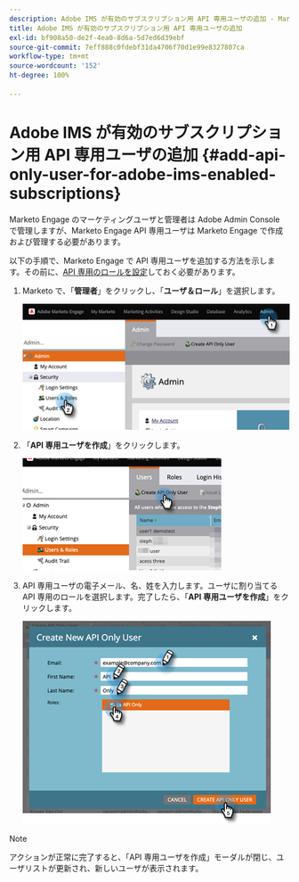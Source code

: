 ```yaml
---
description: Adobe IMS が有効のサブスクリプション用 API 専用ユーザの追加 - Marketo ドキュメント - 製品ドキュメント
title: Adobe IMS が有効のサブスクリプション用 API 専用ユーザの追加
exl-id: bf908a50-de2f-4ea0-8d6a-5d7ed6d39ebf
source-git-commit: 7eff888c0fdebf31da4706f70d1e99e8327807ca
workflow-type: tm+mt
source-wordcount: '152'
ht-degree: 100%

---
```


# Adobe IMS が有効のサブスクリプション用 API 専用ユーザの追加 {#add-api-only-user-for-adobe-ims-enabled-subscriptions}

Marketo Engage のマーケティングユーザと管理者は Adobe Admin Console で管理しますが、Marketo Engage API 専用ユーザは Marketo Engage で作成および管理する必要があります。

以下の手順で、Marketo Engage で API 専用ユーザを追加する方法を示します。その前に、[API 専用のロールを設定](/help/marketo/product-docs/administration/users-and-roles/create-an-api-only-user-role.md)しておく必要があります。

1. Marketo で、「**管理者**」をクリックし、「**ユーザ＆ロール**」を選択します。

   ![](assets/add-api-only-user-for-adobe-ims-1.png)

1. 「**API 専用ユーザを作成**」をクリックします。

   ![](assets/add-api-only-user-for-adobe-ims-2.png)

1. API 専用ユーザの電子メール、名、姓を入力します。ユーザに割り当てる API 専用のロールを選択します。完了したら、「**API 専用ユーザを作成**」をクリックします。

   ![](assets/add-api-only-user-for-adobe-ims-3.png)

>[!NOTE]
>
>アクションが正常に完了すると、「API 専用ユーザを作成」モーダルが閉じ、ユーザリストが更新され、新しいユーザが表示されます。
